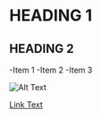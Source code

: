 # HEADING 1

## HEADING 2

-Item 1
-Item 2
-Item 3

![Alt Text](https://via.placeholder.com/150)

[Link Text](https://example.com)
